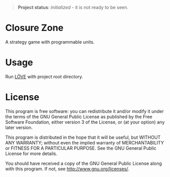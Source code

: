 > **Project status**: *initialized* - it is not ready to be seen.

# Closure Zone
A strategy game with programmable units.

# Usage
Run [LÖVE](https://love2d.org/wiki/Getting_Started) with project root directory.

# License
This program is free software: you can redistribute it and/or modify it under the terms of the GNU General Public License as published by the Free Software Foundation, either version 3 of the License, or (at your option) any later version.

This program is distributed in the hope that it will be useful, but WITHOUT ANY WARRANTY; without even the implied warranty of MERCHANTABILITY or FITNESS FOR A PARTICULAR PURPOSE. See the GNU General Public License for more details.

You should have received a copy of the GNU General Public License along with this program. If not, see http://www.gnu.org/licenses/.
